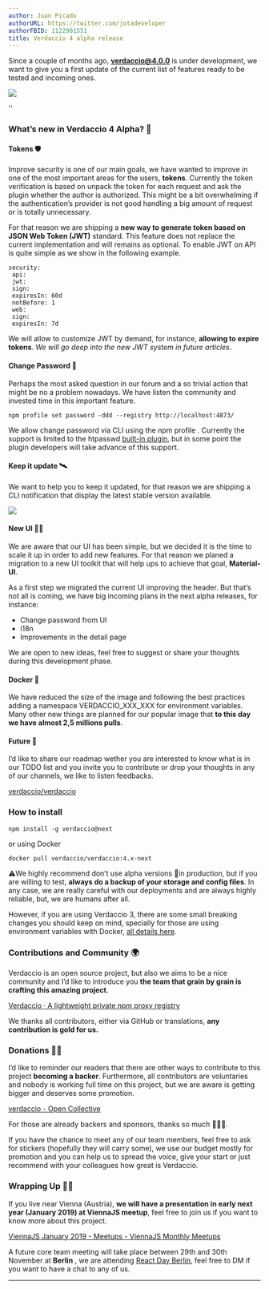 ```yaml
---
author: Juan Picado
authorURL: https://twitter.com/jotadeveloper
authorFBID: 1122901551
title: Verdaccio 4 alpha release
---
```



Since a couple of months ago, **verdaccio@4.0.0** is under development, we want to give you a first update of the current list of features ready to be tested and incoming ones.

![](https://cdn-images-1.medium.com/max/1024/1*GK9U1wZmB0JUN2XGhu5LjA.png)

<!--truncate-->

<div id="codefund">''</div>

### What’s new in Verdaccio 4 Alpha? 🐣

#### Tokens 🛡

Improve security is one of our main goals, we have wanted to improve in one of the most important areas for the users, **tokens**. Currently the token verification is based on unpack the token for each request and ask the plugin whether the author is authorized. This might be a bit overwhelming if the authentication’s provider is not good handling a big amount of request or is totally unnecessary.

For that reason we are shipping a **new way to generate token based on JSON Web Token (JWT)** standard. This feature does not replace the current implementation and will remains as optional. To enable JWT on API is quite simple as we show in the following example.

```
security:
 api:
 jwt:
 sign:
 expiresIn: 60d
 notBefore: 1
 web:
 sign:
 expiresIn: 7d
```

We will allow to customize JWT by demand, for instance, **allowing to expire tokens**. _We will go deep into the new JWT system in future articles_.

<!--truncate-->

#### Change Password 🔐

Perhaps the most asked question in our forum and a so trivial action that might be no a problem nowadays. We have listen the community and invested time in this important feature.

```
npm profile set password -ddd --registry http://localhost:4873/
```

We allow change password via CLI using the npm profile . Currently the support is limited to the htpasswd [built-in plugin](https://github.com/verdaccio/verdaccio-htpasswd), but in some point the plugin developers will take advance of this support.

#### Keep it update 🛰

We want to help you to keep it updated, for that reason we are shipping a CLI notification that display the latest stable version available.

![](https://cdn-images-1.medium.com/max/1024/1*Yw0NdQlZgm46s5cAgew1VQ.png)

#### New UI 💅🏻

We are aware that our UI has been simple, but we decided it is the time to scale it up in order to add new features. For that reason we planed a migration to a new UI toolkit that will help ups to achieve that goal, **Material-UI**.

As a first step we migrated the current UI improving the header. But that’s not all is coming, we have big incoming plans in the next alpha releases, for instance:

- Change password from UI
- i18n
- Improvements in the detail page

We are open to new ideas, feel free to suggest or share your thoughts during this development phase.

#### Docker 🐳

We have reduced the size of the image and following the best practices adding a namespace VERDACCIO\_XXX\_XXX for environment variables. Many other new things are planned for our popular image that **to this day we have almost 2,5 millions pulls**.

#### Future 🔮

I’d like to share our roadmap wether you are interested to know what is in our TODO list and you invite you to contribute or drop your thoughts in any of our channels, we like to listen feedbacks.

[verdaccio/verdaccio](https://github.com/verdaccio/verdaccio/projects/10)

### How to install

```
npm install -g verdaccio@next
```

or using Docker

```
docker pull verdaccio/verdaccio:4.x-next
```

⚠️We highly recommend don’t use alpha versions 🚧in production, but if you are willing to test, **always do a backup of your storage and config files**. In any case, we are really careful with our deployments and are always highly reliable, but, we are humans after all.

However, if you are using Verdaccio 3, there are some small breaking changes you should keep on mind, specially for those are using environment variables with Docker, [all details here](https://github.com/verdaccio/verdaccio/pull/924).

### Contributions and Community 🌍

Verdaccio is an open source project, but also we aims to be a nice community and I’d like to introduce you **the team that grain by grain is crafting this amazing project**.

[Verdaccio · A lightweight private npm proxy registry](https://verdaccio.org/en/team)

We thanks all contributors, either via GitHub or translations, **any contribution is gold for us.**

### Donations 👍🏻

I’d like to reminder our readers that there are other ways to contribute to this project **becoming a backer**. Furthermore, all contributors are voluntaries and nobody is working full time on this project, but we are aware is getting bigger and deserves some promotion.

[verdaccio - Open Collective](https://opencollective.com/verdaccio)

For those are already backers and sponsors, thanks so much 👏👏👏.


If you have the chance to meet any of our team members, feel free to ask for stickers (hopefully they will carry some), we use our budget mostly for promotion and you can help us to spread the voice, give your start or just recommend with your colleagues how great is Verdaccio.

### Wrapping Up 👋🏼

If you live near Vienna (Austria), **we will have a presentation in early next year (January 2019) at ViennaJS meetup**, feel free to join us if you want to know more about this project.

[ViennaJS January 2019 - Meetups - ViennaJS Monthly Meetups](https://viennajs.org/en/meetup/2019-01)

A future core team meeting will take place between 29th and 30th November at **Berlin** , we are attending [React Day Berlin](https://reactday.berlin/), feel free to DM if you want to have a chat to any of us.

* * *
